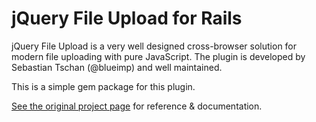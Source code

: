 # jQuery File Upload for Rails

jQuery File Upload is a very well designed cross-browser solution for modern file uploading with pure JavaScript. The plugin is developed by Sebastian Tschan (@blueimp) and well maintained.

This is a simple gem package for this plugin.

[See the original project page](https://github.com/blueimp/jQuery-File-Upload) for reference & documentation.
